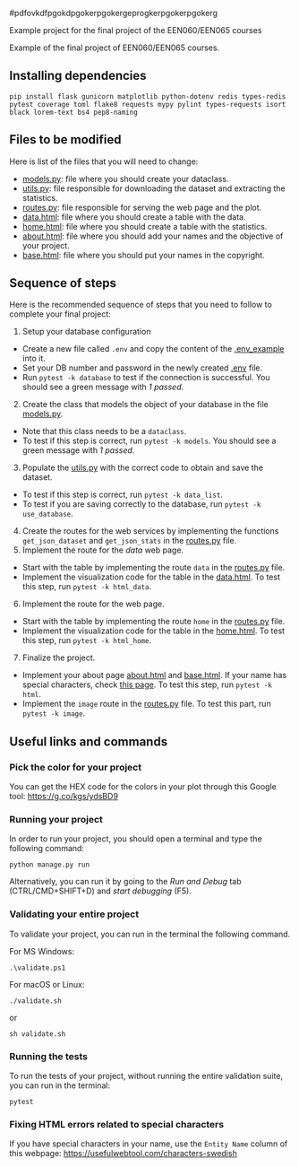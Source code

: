 #pdfovkdfpgokdpgokerpgokergeprogkerpgokerpgokerg



Example project for the final project of the EEN060/EEN065 courses

Example of the final project of EEN060/EEN065 courses.

## Installing dependencies

```
pip install flask gunicorn matplotlib python-dotenv redis types-redis pytest coverage toml flake8 requests mypy pylint types-requests isort black lorem-text bs4 pep8-naming
```


## Files to be modified

Here is list of the files that you will need to change:
- [models.py](codeapp/models.py): file where you should create your dataclass.
- [utils.py](codeapp/utils.py): file responsible for downloading the dataset and extracting the statistics.
- [routes.py](codeapp/routes.py): file responsible for serving the web page and the plot.
- [data.html](codeapp/templates/data.html): file where you should create a table with the data.
- [home.html](codeapp/templates/home.html): file where you should create a table with the statistics.
- [about.html](codeapp/templates/about.html): file where you should add your names and the objective of your project.
- [base.html](codeapp/templates/base.html): file where you should put your names in the copyright.


## Sequence of steps

Here is the recommended sequence of steps that you need to follow to complete your final project:

1. Setup your database configuration
  - Create a new file called `.env` and copy the content of the [.env_example](.env_example) into it.
  - Set your DB number and password in the newly created [.env](.env) file.
  - Run `pytest -k database` to test if the connection is successful. You should see a green message with *1 passed*.
2. Create the class that models the object of your database in the file [models.py](codeapp/models.py).
  - Note that this class needs to be a `dataclass`.
  - To test if this step is correct, run `pytest -k models`. You should see a green message with *1 passed*.
3. Populate the [utils.py](codeapp/utils.py) with the correct code to obtain and save the dataset.
  - To test if this step is correct, run `pytest -k data_list`.
  - To test if you are saving correctly to the database, run `pytest -k use_database`.
4. Create the routes for the web services by implementing the functions `get_json_dataset` and `get_json_stats` in the [routes.py](codeapp/routes.py) file.
5. Implement the route for the *data* web page.
  - Start with the table by implementing the route `data` in the [routes.py](codeapp/routes.py) file.
  - Implement the visualization code for the table in the [data.html](codeapp/templates/data.html). To test this step, run `pytest -k html_data`.
6. Implement the route for the web page.
  - Start with the table by implementing the route `home` in the [routes.py](codeapp/routes.py) file.
  - Implement the visualization code for the table in the [home.html](codeapp/templates/home.html). To test this step, run `pytest -k html_home`.
7. Finalize the project.
  - Implement your about page [about.html](codeapp/templates/about.html) and [base.html](codeapp/templates/base.html). If your name has special characters, check [this page](https://usefulwebtool.com/characters-swedish). To test this step, run `pytest -k html`.
  - Implement the `image` route in the [routes.py](codeapp/routes.py) file. To test this part, run `pytest -k image`.


## Useful links and commands

### Pick the color for your project

You can get the HEX code for the colors in your plot through this Google tool:
https://g.co/kgs/ydsBD9

### Running your project

In order to run your project, you should open a terminal and type the following command:

`python manage.py run`

Alternatively, you can run it by going to the *Run and Debug* tab (CTRL/CMD+SHIFT+D) and *start debugging* (F5).

### Validating your entire project

To validate your project, you can run in the terminal the following command.

For MS Windows:

`.\validate.ps1`

For macOS or Linux:

`./validate.sh`

or

`sh validate.sh`

### Running the tests

To run the tests of your project, without running the entire validation suite, you can run in the terminal:

`pytest`

### Fixing HTML errors related to special characters

If you have special characters in your name, use the `Entity Name` column of this webpage: https://usefulwebtool.com/characters-swedish
